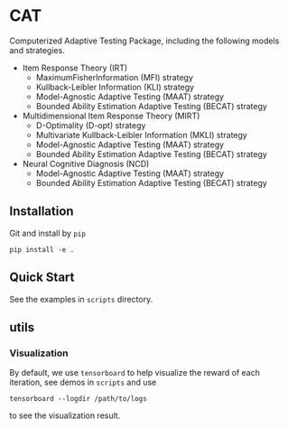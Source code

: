# CAT
Computerized Adaptive Testing Package, including the following models and strategies.

* Item Response Theory (IRT)
  * MaximumFisherInformation (MFI) strategy
  * Kullback-Leibler Information (KLI) strategy
  * Model-Agnostic Adaptive Testing (MAAT) strategy
  * Bounded Ability Estimation Adaptive Testing (BECAT) strategy
* Multidimensional Item Response Theory (MIRT)
  * D-Optimality (D-opt) strategy
  * Multivariate Kullback-Leibler Information (MKLI) strategy
  * Model-Agnostic Adaptive Testing (MAAT) strategy
  * Bounded Ability Estimation Adaptive Testing (BECAT) strategy
* Neural Cognitive Diagnosis (NCD)
  * Model-Agnostic Adaptive Testing (MAAT) strategy
  * Bounded Ability Estimation Adaptive Testing (BECAT) strategy
## Installation

Git and install by `pip`

```
pip install -e .
```

## Quick Start

See the examples in `scripts` directory.

## utils

### Visualization

By default, we use `tensorboard` to help visualize the reward of each iteration, see demos in `scripts` and use

```
tensorboard --logdir /path/to/logs
```

to see the visualization result.

